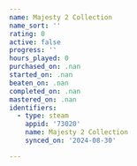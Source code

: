 ```yaml
---
name: Majesty 2 Collection
name_sort: ''
rating: 0
active: false
progress: ''
hours_played: 0
purchased_on: .nan
started_on: .nan
beaten_on: .nan
completed_on: .nan
mastered_on: .nan
identifiers:
  - type: steam
    appid: '73020'
    name: Majesty 2 Collection
    synced_on: '2024-08-30'

---
```

